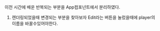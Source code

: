 이전 시간에 배운 반복되는 부분을 App컴포넌트에서 분리하였다.
1. 렌더링되었을때 변경되는 부분을 찾아보자
Edit라는 버튼을 눌렀을때에 player의 이름을 바꿀수있어야한다.

